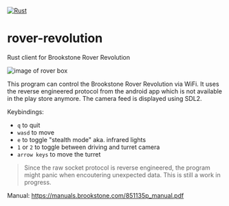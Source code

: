 [![Rust](https://github.com/Fabus1184/rover-revolution/actions/workflows/rust.yml/badge.svg)](https://github.com/Fabus1184/rover-revolution/actions/workflows/rust.yml)

# rover-revolution
Rust client for Brookstone Rover Revolution


![image of rover box](https://external-content.duckduckgo.com/iu/?u=https%3A%2F%2Fcontent.propertyroom.com%2Flistings%2Fsellers%2Fseller1%2Fimages%2Forigimgs%2Fbrookstone-rover-revolution-wireless-spy-vehicle-with-app-control-1_272020181562411604.jpg&f=1&nofb=1&ipt=dc0b7dac171bf3797c2ecb434f110c7277282abd5682398c792658c83ec0624f&ipo=images)

This program can control the Brookstone Rover Revolution via WiFi. It uses the reverse engineered protocol from the android app which is not available in the play store anymore. The camera feed is displayed using SDL2.

Keybindings:
- `q` to quit
- `wasd` to move
- `e` to toggle "stealth mode" aka. infrared lights
- `1` or `2` to toggle between driving and turret camera
- `arrow keys` to move the turret

> Since the raw socket protocol is reverse engineered, the program might panic when encoutering unexpected data. This is still a work in progress.

Manual: https://manuals.brookstone.com/851135p_manual.pdf
